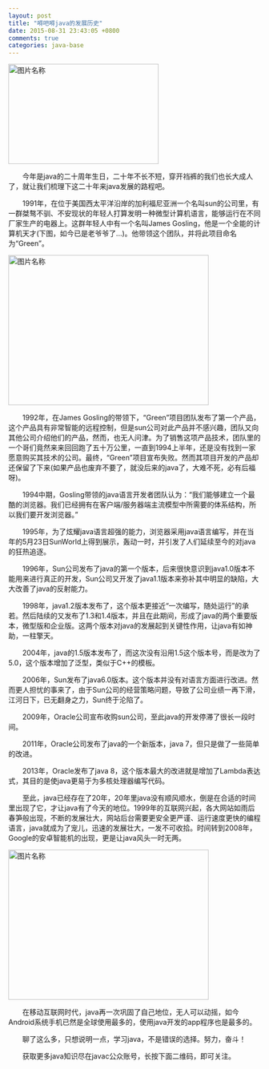 ```yaml
---
layout: post
title: "嘚吧嘚java的发展历史"
date: 2015-08-31 23:43:05 +0800
comments: true
categories: java-base
---
```

 
 <img src="http://javac.me/blogimg/javabase/javalogo.jpg" width = "300" height = "200" alt="图片名称" align=center />
 
<p>&emsp;&emsp;今年是java的二十周年生日，二十年不长不短，穿开裆裤的我们也长大成人了，就让我们梳理下这二十年来java发展的路程吧。</p>

<p>&emsp;&emsp;1991年，在位于美国西太平洋沿岸的加利福尼亚洲一个名叫sun的公司里，有一群桀骜不驯、不安现状的年轻人打算发明一种微型计算机语言，能够运行在不同厂家生产的电器上。这群年轻人中有一个名叫James Gosling，他是一个全能的计算机天才(下图，如今已是老爷爷了...)。他带领这个团队，并将此项目命名为“Green”。</p>
 
 <img src="http://javac.me/blogimg/javabase/gaosilin.jpg" width = "400" height = "300" alt="图片名称" align=center />
 
<p>&emsp;&emsp;1992年，在James Gosling的带领下，“Green”项目团队发布了第一个产品，这个产品具有非常智能的远程控制，但是sun公司对此产品并不感兴趣，团队又向其他公司介绍他们的产品，然而，也无人问津。为了销售这项产品技术，团队里的一个哥们竟然来来回回跑了五十万公里，一直到1994上半年，还是没有找到一家愿意购买其技术的公司。最终，“Green”项目宣布失败。然而其项目开发的产品却还保留了下来(如果产品也废弃不要了，就没后来的java了，大难不死，必有后福呀)。</p>

<p>&emsp;&emsp;1994中期，Gosling带领的java语言开发者团队认为：“我们能够建立一个最酷的浏览器。我们已经拥有在客户端/服务器端主流模型中所需要的体系结构，所以我们要开发浏览器。”</p>

<p>&emsp;&emsp;1995年，为了炫耀java语言超强的能力，浏览器采用java语言编写，并在当年的5月23日SunWorld上得到展示，轰动一时，并引发了人们延续至今的对java的狂热追逐。</p>

<p>&emsp;&emsp;1996年，Sun公司发布了java的第一个版本，后来很快意识到java1.0版本不能用来进行真正的开发，Sun公司又开发了java1.1版本来弥补其中明显的缺陷，大大改善了java的反射能力。</p>
<p>&emsp;&emsp;1998年，java1.2版本发布了，这个版本更接近“一次编写，随处运行”的承若。然后陆续的又发布了1.3和1.4版本，并且在此期间，形成了java的两个重要版本，微型版和企业版。这两个版本对java的发展起到关键性作用，让java有如神助，一柱擎天。</p>
<p>&emsp;&emsp;2004年，java的1.5版本发布了，而这次没有沿用1.5这个版本号，而是改为了5.0，这个版本增加了泛型，类似于C++的模板。</p>
<p>&emsp;&emsp;2006年，Sun发布了java6.0版本。这个版本并没有对语言方面进行改进。然而更人担忧的事来了，由于Sun公司的经营策略问题，导致了公司业绩一再下滑，江河日下，已无翻身之力，Sun终于沦陷了。</p>
<p>&emsp;&emsp;2009年，Oracle公司宣布收购sun公司，至此java的开发停滞了很长一段时间。</p>
<p>&emsp;&emsp;2011年，Oracle公司发布了java的一个新版本，java 7，但只是做了一些简单的改进。</p>
<p>&emsp;&emsp;2013年，Oracle发布了java 8，这个版本最大的改进就是增加了Lambda表达式，其目的是使java更易于为多核处理器编写代码。</p>
<p>&emsp;&emsp;至此，java已经存在了20年，20年里java没有顺风顺水，倒是在合适的时间里出现了它，才让java有了今天的地位。1999年的互联网兴起，各大网站如雨后春笋般出现，不断的发展壮大，网站后台需要更安全更严谨、运行速度更快的编程语言，java就成为了宠儿，迅速的发展壮大，一发不可收拾。时间转到2008年，Google的安卓智能机的出现，更是让java风头一时无两。</p>
 
  <img src="http://javac.me/blogimg/javabase/Android.jpg" width = "400" height = "300" alt="图片名称" align=center />

 
<p>&emsp;&emsp;在移动互联网时代，java再一次巩固了自己地位，无人可以动摇，如今Android系统手机已然是全球使用最多的，使用java开发的app程序也是最多的。</p>
<p>&emsp;&emsp;聊了这么多，只想说明一点，学习java，不是错误的选择。努力，奋斗！</p>
<p>&emsp;&emsp;获取更多java知识尽在javac公众账号，长按下面二维码，即可关注。</p>
